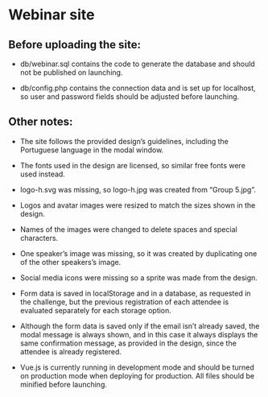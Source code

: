 # Webinar site

## Before uploading the site:

- db/webinar.sql contains the code to generate the database and should not be published on launching.

- db/config.php contains the connection data and is set up for localhost, so user and password fields should be adjusted before launching.

## Other notes:

- The site follows the provided design’s guidelines, including the Portuguese language in the modal window.

- The fonts used in the design are licensed, so similar free fonts were used instead.

- logo-h.svg was missing, so logo-h.jpg was created from “Group 5.jpg”.

- Logos and avatar images were resized to match the sizes shown in the design.

- Names of the images were changed to delete spaces and special characters.

- One speaker’s image was missing, so it was created by duplicating one of the other speakers’s image.

- Social media icons were missing so a sprite was made from the design.

- Form data is saved in localStorage and in a database, as requested in the challenge, but the previous registration of each attendee is evaluated separately for each storage option.

- Although the form data is saved only if the email isn’t already saved, the modal message is always shown, and in this case it always displays the same confirmation message, as provided in the design, since the attendee is already registered. 

- Vue.js is currently running in development mode and should be turned on production mode when deploying for production. All files should be minified before launching.
